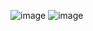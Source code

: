 ![image](https://github.com/user-attachments/assets/4e6fcd6b-de9a-4757-a485-82b3de3d3887)
![image](https://github.com/user-attachments/assets/ed4e8a1c-7d07-4718-9e1e-f85dea468364)
